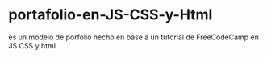 # portafolio-en-JS-CSS-y-Html
es un modelo de porfolio hecho en base a un tutorial de FreeCodeCamp en JS CSS y html
